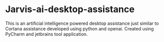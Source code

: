 # Jarvis-ai-desktop-assistance
This is an artificial intelligence powered desktop assistance just similar to Cortana assistance developed using python and openai.
Created using PyCharm and jetbrains tool application.
